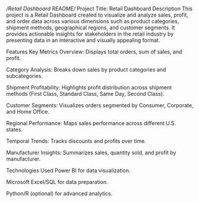 */Retail Dashboard README/*
Project Title: Retail Dashboard
Description
This project is a Retail Dashboard created to visualize and analyze sales, profit, and order data across various dimensions such as product categories, shipment methods, geographical regions, and customer segments. It provides actionable insights for stakeholders in the retail industry by presenting data in an interactive and visually appealing format.

Features
Key Metrics Overview: Displays total orders, sum of sales, and profit.

Category Analysis: Breaks down sales by product categories and subcategories.

Shipment Profitability: Highlights profit distribution across shipment methods (First Class, Standard Class, Same Day, Second Class).

Customer Segments: Visualizes orders segmented by Consumer, Corporate, and Home Office.

Regional Performance: Maps sales performance across different U.S. states.

Temporal Trends: Tracks discounts and profits over time.

Manufacturer Insights: Summarizes sales, quantity sold, and profit by manufacturer.

Technologies Used
Power BI for data visualization.

Microsoft Excel/SQL for data preparation.

Python/R (optional) for advanced analytics.

